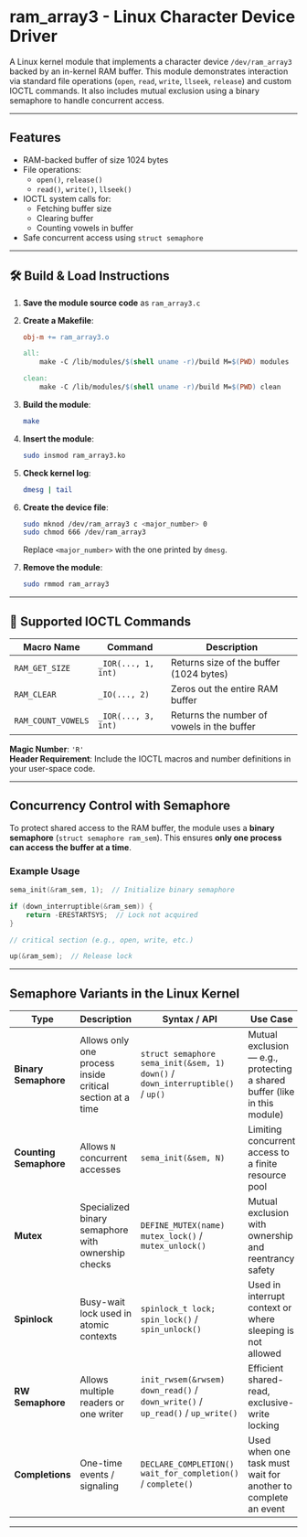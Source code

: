 # ram_array3 - Linux Character Device Driver

A Linux kernel module that implements a character device `/dev/ram_array3` backed by an in-kernel RAM buffer. This module demonstrates interaction via standard file operations (`open`, `read`, `write`, `llseek`, `release`) and custom IOCTL commands. It also includes mutual exclusion using a binary semaphore to handle concurrent access.

---

## Features

- RAM-backed buffer of size 1024 bytes
- File operations:
  - `open()`, `release()`
  - `read()`, `write()`, `llseek()`
- IOCTL system calls for:
  - Fetching buffer size
  - Clearing buffer
  - Counting vowels in buffer
- Safe concurrent access using `struct semaphore`

---

## 🛠️ Build & Load Instructions

1. **Save the module source code** as `ram_array3.c`

2. **Create a Makefile**:

   ```makefile
   obj-m += ram_array3.o

   all:
       make -C /lib/modules/$(shell uname -r)/build M=$(PWD) modules

   clean:
       make -C /lib/modules/$(shell uname -r)/build M=$(PWD) clean
   ```

3. **Build the module**:

   ```bash
   make
   ```

4. **Insert the module**:

   ```bash
   sudo insmod ram_array3.ko
   ```

5. **Check kernel log**:

   ```bash
   dmesg | tail
   ```

6. **Create the device file**:

   ```bash
   sudo mknod /dev/ram_array3 c <major_number> 0
   sudo chmod 666 /dev/ram_array3
   ```

   Replace `<major_number>` with the one printed by `dmesg`.

7. **Remove the module**:

   ```bash
   sudo rmmod ram_array3
   ```

---

## 🔧 Supported IOCTL Commands

| Macro Name        | Command              | Description                                 |
|-------------------|----------------------|---------------------------------------------|
| `RAM_GET_SIZE`    | `_IOR(..., 1, int)`  | Returns size of the buffer (1024 bytes)     |
| `RAM_CLEAR`       | `_IO(..., 2)`        | Zeros out the entire RAM buffer             |
| `RAM_COUNT_VOWELS`| `_IOR(..., 3, int)`  | Returns the number of vowels in the buffer  |

**Magic Number**: `'R'`  
**Header Requirement**: Include the IOCTL macros and number definitions in your user-space code.

---

## Concurrency Control with Semaphore

To protect shared access to the RAM buffer, the module uses a **binary semaphore** (`struct semaphore ram_sem`). This ensures **only one process can access the buffer at a time**.

### Example Usage

```c
sema_init(&ram_sem, 1);  // Initialize binary semaphore

if (down_interruptible(&ram_sem)) {
    return -ERESTARTSYS;  // Lock not acquired
}

// critical section (e.g., open, write, etc.)

up(&ram_sem);  // Release lock
```

---

##  Semaphore Variants in the Linux Kernel

| Type                  | Description                                  | Syntax / API                                      | Use Case                                                                 |
|-----------------------|----------------------------------------------|---------------------------------------------------|--------------------------------------------------------------------------|
| **Binary Semaphore**  | Allows only one process inside critical section at a time | `struct semaphore` <br> `sema_init(&sem, 1)` <br> `down()` / `down_interruptible()` / `up()` | Mutual exclusion — e.g., protecting a shared buffer (like in this module) |
| **Counting Semaphore**| Allows `N` concurrent accesses               | `sema_init(&sem, N)`                              | Limiting concurrent access to a finite resource pool                     |
| **Mutex**             | Specialized binary semaphore with ownership checks | `DEFINE_MUTEX(name)` <br> `mutex_lock()` / `mutex_unlock()` | Mutual exclusion with ownership and reentrancy safety                   |
| **Spinlock**          | Busy-wait lock used in atomic contexts       | `spinlock_t lock;` <br> `spin_lock()` / `spin_unlock()` | Used in interrupt context or where sleeping is not allowed              |
| **RW Semaphore**      | Allows multiple readers or one writer        | `init_rwsem(&rwsem)` <br> `down_read()` / `down_write()` / `up_read()` / `up_write()` | Efficient shared-read, exclusive-write locking                          |
| **Completions**       | One-time events / signaling                  | `DECLARE_COMPLETION()` <br> `wait_for_completion()` / `complete()` | Used when one task must wait for another to complete an event           |

---
